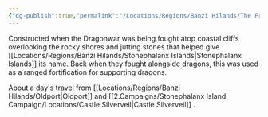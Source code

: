 ```yaml
---
{"dg-publish":true,"permalink":"/Locations/Regions/Banzi Hilands/The Fractured Keep/"}
---
```


Constructed when the Dragonwar was being fought atop coastal cliffs overlooking the rocky shores and jutting stones that helped give [[Locations/Regions/Banzi Hilands/Stonephalanx Islands\|Stonephalanx Islands]] its name. Back when they fought alongside dragons, this was used as a ranged fortification for supporting dragons.

About a day's travel from [[Locations/Regions/Banzi Hilands/Oldport\|Oldport]] and [[2.Campaigns/Stonephalanx Island Campaign/Locations/Castle Silverveil\|Castle Silverveil]] .